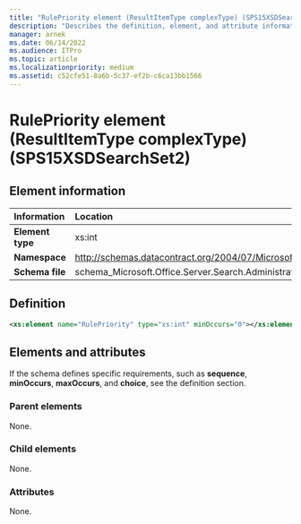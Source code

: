 ```yaml
---
title: "RulePriority element (ResultItemType complexType) (SPS15XSDSearchSet2)"
description: "Describes the definition, element, and attribute information for the RulePriority element (ResultItemType complexType) (SPS15XSDSearchSet2)."
manager: arnek
ms.date: 06/14/2022
ms.audience: ITPro
ms.topic: article
ms.localizationpriority: medium
ms.assetid: c52cfe51-8a6b-5c37-ef2b-c6ca13bb1566
---
```


# RulePriority element (ResultItemType complexType) (SPS15XSDSearchSet2)



## Element information

| Information | Location |
|:-----|:-----|
|**Element type**|xs:int|
|**Namespace**|http://schemas.datacontract.org/2004/07/Microsoft.Office.Server.Search.Administration|
|**Schema file**|schema_Microsoft.Office.Server.Search.Administration.xsd|

## Definition

```XML
<xs:element name="RulePriority" type="xs:int" minOccurs="0"></xs:element>

```

## Elements and attributes

If the schema defines specific requirements, such as **sequence**, **minOccurs**, **maxOccurs**, and **choice**, see the definition section.

### Parent elements

None.

### Child elements

None.

### Attributes

None.
